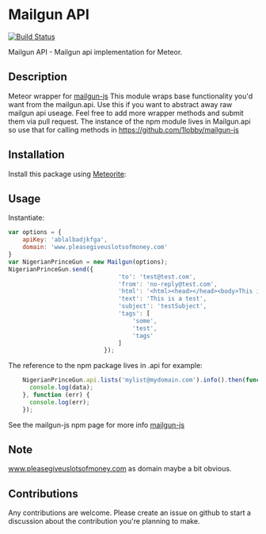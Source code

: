 Mailgun API
=====================
[![Build Status](https://secure.travis-ci.org/gfk-ba/meteor-mailgun-api.png)](http://travis-ci.org/gfk-ba/meteor-mailgun-api)

Mailgun API - Mailgun api implementation for Meteor.

Description
------------
Meteor wrapper for [mailgun-js](https://www.npmjs.org/package/mailgun-js)
This module wraps base functionality you'd want from the mailgun.api. Use this if you want to abstract away raw mailgun api useage.
Feel free to add more wrapper methods and submit them via pull request.
The instance of the npm module lives in Mailgun.api so use that for calling methods in https://github.com/1lobby/mailgun-js

Installation
------------
Install this package using [Meteorite](https://github.com/oortcloud/meteorite/):

Usage
-----
Instantiate:
``` javascript
var options = {
    apiKey: 'ablalbadjkfga',
    domain: 'www.pleasegiveuslotsofmoney.com'
}
var NigerianPrinceGun = new Mailgun(options);
NigerianPrinceGun.send({
                               'to': 'test@test.com',
                               'from': 'no-reply@test.com',
                               'html': '<html><head></head><body>This is a test</body></html>',
                               'text': 'This is a test',
                               'subject': 'testSubject',
                               'tags': [
                                   'some',
                                   'test',
                                   'tags'
                               ]
                           });
```

The reference to the npm package lives in .api for example:
``` javascript
    NigerianPrinceGun.api.lists('mylist@mydomain.com').info().then(function (data) {
      console.log(data);
    }, function (err) {
      console.log(err);
    });
```

See the mailgun-js npm page for more info [mailgun-js](https://www.npmjs.org/package/mailgun-js)


Note
-----
www.pleasegiveuslotsofmoney.com as domain maybe a bit obvious.


Contributions
-------------
Any contributions are welcome. Please create an issue on github to start a discussion about the contribution you're planning to make.